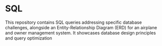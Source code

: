 # SQL
This repository contains SQL queries addressing specific database challenges, alongside an Entity-Relationship Diagram (ERD) for an airplane and owner management system. It showcases database design principles and query optimization

